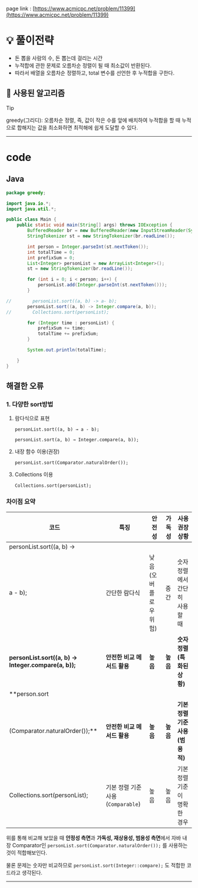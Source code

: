 page link : [https://www.acmicpc.net/problem/11399](https://www.acmicpc.net/problem/11399)

# 💡 풀이전략

- 돈 뽑을 사람의 수, 돈 뽑는데 걸리는 시간
- 누적합에 관한 문제로 오름차순 정렬이 될 때 최소값이 반환된다.
- 따라서 배열을 오름차순 정렬하고, total 변수를 선언한 후 누적합을 구한다.

## 🎨 사용된 알고리즘

> [!tip]
> greedy(그리디): 오름차순 정렬, 즉, 값이 작은 수를 앞에 배치하여 누적합을 할 때 누적으로 합해지는 값을 최소화하면 최적해에 쉽게 도달할 수 있다.

---

# code

## Java

```java
package greedy;

import java.io.*;
import java.util.*;

public class Main {
    public static void main(String[] args) throws IOException {
        BufferedReader br = new BufferedReader(new InputStreamReader(System.in));
        StringTokenizer st = new StringTokenizer(br.readLine());

        int person = Integer.parseInt(st.nextToken());
        int totalTime = 0;
        int prefixSum = 0;
        List<Integer> personList = new ArrayList<Integer>();
        st = new StringTokenizer(br.readLine());

        for (int i = 0; i < person; i++) {
            personList.add(Integer.parseInt(st.nextToken()));
        }

//        personList.sort((a, b) -> a- b);
        personList.sort((a, b) -> Integer.compare(a, b));
//        Collections.sort(personList);

        for (Integer time : personList) {
            prefixSum += time;
            totalTime += prefixSum;
        }

        System.out.println(totalTime);

    }
}

```

## 해결한 오류

### 1. 다양한 sort방법

1. 람다식으로 표현
    
    `personList.sort((a, b) → a - b);`
    
    `personList.sort(a, b) → Integer.compare(a, b));`
    
2. 내장 함수 이용(권장)
    
    `personList.sort(Comparator.naturalOrder());`
    
3. Collections 이용
    
    `Collections.sort(personList);`
    

### 차이점 요약

| 코드 | 특징 | 안전성 | 가독성 | 사용 권장 상황 |
| --- | --- | --- | --- | --- |
| personList.sort((a, b) ->
 a - b); | 간단한 람다식 | 낮음 (오버플로우 위험) | 중간 | 숫자 정렬에서 간단히 사용할 때 |
| **personList.sort((a, b) -> Integer.compare(a, b));** | **안전한 비교 메서드 활용** | **높음** | **높음** | **숫자 정렬 (특화된 상황)** |
| **person.sort
(Comparator.naturalOrder());** | **안전한 비교 메서드 활용** | **높음** | **높음** | **기본 정렬 기준 사용 (범용적)** |
| Collections.sort(personList); | 기본 정렬 기준 사용 (`Comparable`) | 높음 | 높음 | 기본 정렬 기준이 명확한 경우 |

위를 통해 비교해 보았을 때 **안정성 측면**과 **가독성, 재상용성, 범용성 측면**에서 자바 내장 Comparator인 `personList.sort(Comparator.naturalOrder());` 를 사용하는 것이 적합해보인다.

물론 문제는 숫자만 비교하므로 `personList.sort(Integer::compare);` 도 적합한 코드라고 생각된다.

---
